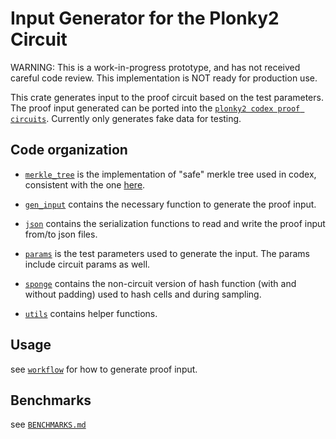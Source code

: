 # Input Generator for the Plonky2 Circuit
WARNING: This is a work-in-progress prototype, and has not received careful code review. This implementation is NOT ready for production use.

This crate generates input to the proof circuit based on the test parameters. The proof input generated can be ported into
the [`plonky2 codex proof circuits`](../codex-plonky2-circuits). Currently only generates fake data for testing.

## Code organization 

- [`merkle_tree`](./src/merkle_tree) is the implementation of "safe" merkle tree used in codex, consistent with the one [here](https://github.com/codex-storage/nim-codex/blob/master/codex/merkletree/merkletree.nim).

- [`gen_input`](./src/gen_input.rs) contains the necessary function to generate the proof input. 

- [`json`](./src/serialization) contains the serialization functions to read and write the proof input from/to json files. 

- [`params`](./src/params.rs) is the test parameters used to generate the input. The params include circuit params as well.

- [`sponge`](./src/sponge.rs) contains the non-circuit version of hash function (with and without padding) used to hash cells and during sampling.

- [`utils`](./src/utils.rs) contains helper functions.

## Usage
see [`workflow`](../workflow) for how to generate proof input.

## Benchmarks
see [`BENCHMARKS.md`](../workflow/BENCHMARKS.md)
